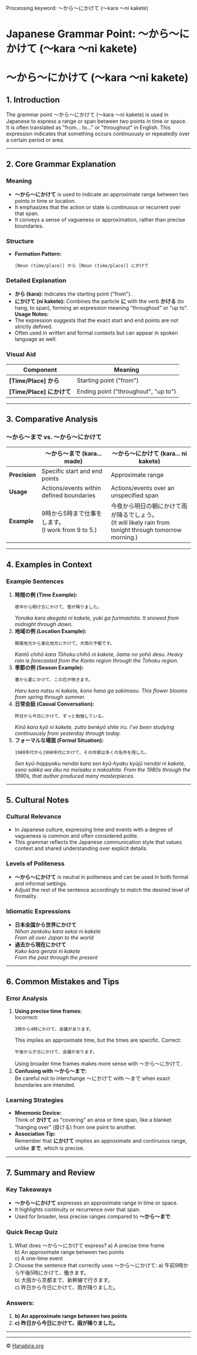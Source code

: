 Processing keyword: ～から～にかけて (〜kara 〜ni kakete)
# Japanese Grammar Point: ～から～にかけて (〜kara 〜ni kakete)
# ～から～にかけて (〜kara 〜ni kakete)
## 1. Introduction
The grammar point ～から～にかけて (〜kara 〜ni kakete) is used in Japanese to express a range or span between two points in time or space. It is often translated as "from... to..." or "throughout" in English. This expression indicates that something occurs continuously or repeatedly over a certain period or area.

---
## 2. Core Grammar Explanation
### Meaning
- **～から～にかけて** is used to indicate an approximate range between two points in time or location.
- It emphasizes that the action or state is continuous or recurrent over that span.
- It conveys a sense of vagueness or approximation, rather than precise boundaries.
### Structure
- **Formation Pattern:**
  ```
  [Noun (time/place)] から [Noun (time/place)] にかけて
  ```
### Detailed Explanation
- **から (kara):** Indicates the starting point ("from").
- **にかけて (ni kakete):** Combines the particle **に** with the verb **かける** (to hang, to span), forming an expression meaning "throughout" or "up to".
**Usage Notes:**
- The expression suggests that the exact start and end points are not strictly defined.
- Often used in written and formal contexts but can appear in spoken language as well.
### Visual Aid
| Component             | Meaning             |
| --------------------- | ------------------- |
| **[Time/Place] から** | Starting point ("from")  |
| **[Time/Place] にかけて** | Ending point ("throughout", "up to") |
---
## 3. Comparative Analysis
### ～から～まで vs. ～から～にかけて
|               | ～から～まで (kara... made) | ～から～にかけて (kara... ni kakete) |
| ------------- | -------------------------- | ---------------------------------- |
| **Precision** | Specific start and end points | Approximate range |
| **Usage**     | Actions/events within defined boundaries | Actions/events over an unspecified span |
| **Example**   | 9時から5時まで仕事をします。<br>(I work from 9 to 5.) | 今夜から明日の朝にかけて雨が降るでしょう。<br>(It will likely rain from tonight through tomorrow morning.) |
---
## 4. Examples in Context
### Example Sentences
1. **時間の例 (Time Example):**
   ```
   夜中から明け方にかけて、雪が降りました。
   ```
   *Yonaka kara akegata ni kakete, yuki ga furimashita.*
   *It snowed from midnight through dawn.*
2. **地域の例 (Location Example):**
   ```
   関東地方から東北地方にかけて、大雨の予報です。
   ```
   *Kantō chihō kara Tōhoku chihō ni kakete, ōame no yohō desu.*
   *Heavy rain is forecasted from the Kanto region through the Tohoku region.*
3. **季節の例 (Season Example):**
   ```
   春から夏にかけて、この花が咲きます。
   ```
   *Haru kara natsu ni kakete, kono hana ga sakimasu.*
   *This flower blooms from spring through summer.*
4. **日常会話 (Casual Conversation):**
   ```
   昨日から今日にかけて、ずっと勉強している。
   ```
   *Kinō kara kyō ni kakete, zutto benkyō shite iru.*
   *I've been studying continuously from yesterday through today.*
5. **フォーマルな場面 (Formal Situation):**
   ```
   1980年代から1990年代にかけて、その作家は多くの名作を残した。
   ```
   *Sen kyū-happyaku nendai kara sen kyū-hyaku kyūjū nendai ni kakete, sono sakka wa ōku no meisaku o nokoshita.*
   *From the 1980s through the 1990s, that author produced many masterpieces.*
---
## 5. Cultural Notes
### Cultural Relevance
- In Japanese culture, expressing time and events with a degree of vagueness is common and often considered polite.
- This grammar reflects the Japanese communication style that values context and shared understanding over explicit details.
### Levels of Politeness
- **～から～にかけて** is neutral in politeness and can be used in both formal and informal settings.
- Adjust the rest of the sentence accordingly to match the desired level of formality.
### Idiomatic Expressions
- **日本全国から世界にかけて**  
  *Nihon zenkoku kara sekai ni kakete*  
  *From all over Japan to the world*
- **過去から現在にかけて**  
  *Kako kara genzai ni kakete*  
  *From the past through the present*
---
## 6. Common Mistakes and Tips
### Error Analysis
1. **Using precise time frames:**  
   Incorrect:  
   ```
   3時から4時にかけて、会議があります。
   ```  
   This implies an approximate time, but the times are specific.
   Correct:  
   ```
   午後から夕方にかけて、会議があります。
   ```  
   Using broader time frames makes more sense with ～から～にかけて.
2. **Confusing with ～から～まで:**  
   Be careful not to interchange ～にかけて with ～まで when exact boundaries are intended.
### Learning Strategies
- **Mnemonic Device:**  
  Think of **かけて** as "covering" an area or time span, like a blanket "hanging over" (掛ける) from one point to another.
- **Association Tip:**  
  Remember that **にかけて** implies an approximate and continuous range, unlike **まで**, which is precise.
---
## 7. Summary and Review
### Key Takeaways
- **～から～にかけて** expresses an approximate range in time or space.
- It highlights continuity or recurrence over that span.
- Used for broader, less precise ranges compared to **～から～まで**.
### Quick Recap Quiz
1. What does ～から～にかけて express?
   a) A precise time frame  
   b) An approximate range between two points  
   c) A one-time event  
2. Choose the sentence that correctly uses ～から～にかけて:
   a) 午前9時から午後5時にかけて、働きます。  
   b) 大阪から京都まで、新幹線で行きます。  
   c) 昨日から今日にかけて、雨が降りました。
### Answers:
1. **b) An approximate range between two points**
2. **c) 昨日から今日にかけて、雨が降りました。**
---


---

© [Hanabira.org](https://hanabira.org)
